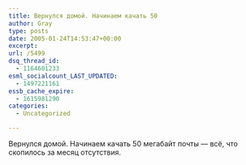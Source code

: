 ```yaml
---
title: Вернулся домой. Начинаем качать 50
author: Gray
type: posts
date: 2005-01-24T14:53:47+00:00
excerpt:
url: /5499
dsq_thread_id:
  - 1164601233
esml_socialcount_LAST_UPDATED:
  - 1497221161
essb_cache_expire:
  - 1615981290
categories:
  - Uncategorized

---
```








Вернулся домой. Начинаем качать 50 мегабайт почты &#8212; всё, что скопилось за месяц отсутствия.